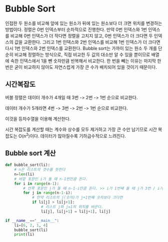 # Bubble Sort

인접한 두 원소를 비교해 앞에 있는 원소가 뒤에 있는 원소보다 더 크면 위치를 변경하는 방법이다.
정렬은 0번 인덱스부터 순차적으로 진행한다. 만약 0번 인덱스와 1번 인덱스를 비교해 0번 인덱스가 더 작다면 정렬을 고치지 않고, 0번 인덱스가 더 크다면 두 인덱스의 값을 교환한다. 그리고 1번 인덱스와 2번 인덱스를 비교해 1번 인덱스가 더 크다면 다시 1번 인덱스와 2번 인덱스를 교환한다.
Bubble sort는 가까이 있는 원소 두 개를 단순히 비교해 정렬하는 방식으로, 직접 비교한 두 값의 대소만 알 수 있을 뿐이므로 배열에 속한 인덱스에서 1을 뺀 숫자만큼 반복해서 비교한다. 한 번을 빼는 이유는 마지막 한 번은 굳이 비교하지 않아도 자연스럽게 가장 큰 수가 배치되어 있을 것이기 때문이다.



## 시간복잡도

버블 정렬은 데이터 개수가 4개일 때 3번 -> 2번 -> 1번 순으로 비교한다.

데이터 개수가 5개라면 4번 -> 3번 -> 2번 -> 1번 순으로 비교한다.

이것을 등차수열을 이용해 계산한다.

시간 복잡도를 계산할 때는 계수와 상수를 모두 제거하고 가장 큰 수만 남기므로 시간 복잡도는 O(n<sup>2</sup>)이다. 데이터가 많아질수록 기하급수적으로 느려진다.



## Bubble sort 계산

```python
def bubble_sort(li):
    # n은 리스트의 갯수를 뜻한다    
    n=len(li)
    # 바깥 포문인 i가 돌 때 n-1번만큼 돈다.
    for i in range(n-1):
        # 안쪽 포문인 j가 돌 때 n-1-i만큼 돈다. >> i가 1번째 돌 때 j가 3번 / i가 2번째 돌 때 j가 2번 / i가 3번째 돌 때 j가 1번 돌아야 하기 때문.
        for j in range(n-1-i):
            # 만약 리스트의 j(숫자)가 j+1번째 숫자보다 크다면
            if li[j] > li[j+1]:
                # 리스트 j와 j=1의 위치를 바꾼다.
                li[j], li[j+1] = li[j+1], li[j]

if __name__=="__main__":
    li=[6, 2, 1, 4]
    bubble_sort(li)
    print(li)
```

